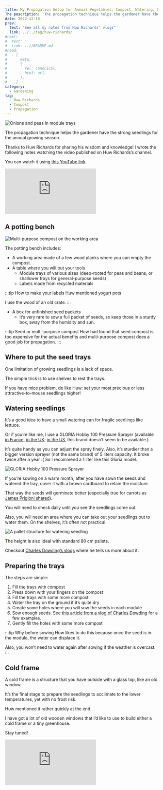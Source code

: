 ```yaml
---
title: My Propagation Setup for Annual Vegetables, Compost, Watering, Space etc, by Huw Richards
The pescription: 'The propagation technique helps the gardener have the strong seedlings for the annual growing season.'
date: 2022-12-18
prev:
  text: "See all my notes from Huw Richards' vlogs"
  link: ../../tag/huw-richards/
#next:
#  text: ''
#  link: ..//README.md
#head:
#  - [
#      meta,
#      {
#        rel: canonical,
#        href: url,
#      },
#    ]
category:
  - Gardening
tag:
  - Huw Richards
  - Compost
  - Propagation
---
```


![Onions and peas in module trays](/images/2022-12-18-onions-and-peas-in-module-trays.jpg 'Credits: image taken from Huw Richards’s vlog')

The propagation technique helps the gardener have the strong seedlings for the annual growing season.

Thanks to Huw Richards for sharing his wisdom and knowledge!
I wrote the following notes watching the video published on Huw Richards’s channel.

<!-- more -->

You can watch it using [this YouTube link](https://www.youtube.com/watch?v=JqODyqSnbKk).

<!-- markdownlint-disable MD033 -->
<p class="newsletter-wrapper"><iframe class="newsletter-embed" src="https://thetooltip.substack.com/embed" frameborder="0" scrolling="no"></iframe></p>

## A potting bench

![Multi-purpose compost on the working area](./images/multi-purpose-compost-on-the-working-area.jpg 'With a few old planks, you can make your potting bench for little money. Credits: image taken from Huw Richard’s vlog')

The potting bench includes:

- A working area made of a few wood planks where you can empty the compost.
- A table where you will put your tools
  - Module trays of various sizes (deep-rooted for peas and beans, or shallower trays for general-purpose seeds)
  - Labels made from recycled materials

:::tip How to make your labels
Huw mentioned yogurt pots

I use the wood of an old crate.
:::

- A box for unfinished seed packets
  - It’s very rare to sow a full packet of seeds, so keep those in a sturdy box, away from the humidity and sun.

:::tip Seed or multi-purpose compost
Huw had found that seed compost is too expensive for the actual benefits and multi-purpose compost does a good job for propagation.
:::

## Where to put the seed trays

One limitation of growing seedlings is a lack of space.

The simple trick is to use shelves to rest the trays.

If you have mice problem, do like Huw: set your most precious or less attractive-to-mouse seedlings higher!

## Watering seedlings

It’s a good idea to have a small watering can for fragile seedlings like lettuce.

Or if you’re like me, I use a GLORIA Hobby 100 Pressure Sprayer (available [in France](https://amzn.to/3HDhcaX), [in the UK](https://amzn.to/3PtT1xK); [in the US](https://amzn.to/3HGzSH5), this brand doesn’t seem to be available.).

It’s quite handy as you can adjust the spray finely. Also, it’s sturdier than a bigger version sprayer (not the same brand) of 5 liters capacity. It broke twice after a year :( So I recommend a 1 liter like this Gloria model.

![GLORIA Hobby 100 Pressure Sprayer](./images/gloria-hobby-100-pressure-sprayer.jpg)

If you’re sowing on a warm month, after you have sown the seeds and watered the tray, cover it with a brown cardboard to retain the moisture.

That way the seeds will germinate better (especially true for carrots as [James Prigioni shared](https://www.youtube.com/@jamesprigioni/search?query=carrots)).

You will need to check daily until you see the seedlings come out.

Also, you will need an area where you can take out your seedlings out to water them. On the shelves, it’s often not practical.

![A pallet structure for watering seedling](./images/a-pallet-structure-for-watering-seedling.jpg 'Simple and handy: you can yours with 4 pallet posts and a few planks. Credits: image taken from Huw Richard’s vlog')

The height is also ideal with standard 80 cm pallets.

Checkout [Charles Dowding’s vlogs](https://www.youtube.com/watch?v=OXR92xHfgic&t=988s) where he tells us more about it.

## Preparing the trays

The steps are simple:

1. Fill the trays with compost
2. Press down with your fingers on the compost
3. Fill the trays with some more compost
4. Water the tray on the ground if it’s quite dry
5. Create some holes where you will sow the seeds in each module
6. Sow enough seeds. See [this article from a vlog of Charles Dowding](../2022-11-14-early-summer-at-homeacres-%E2%80%93-harvests-and-speedy-replant--intersow--weed--water-and-make-compost-charles-dowding/README.md##what-can-you-sow-in-the-beginning-of-june-in-the-uk) for a few examples.
7. Gently fill the holes with some more compost

:::tip Why before sowing
Huw likes to do this because once the seed is in the module, the water can displace it.

Also, you won’t need to water again after sowing if the weather is overcast.
:::

## Cold frame

A cold frame is a structure that you have outside with a glass top, like an old window.

It’s the final stage to prepare the seedlings to acclimate to the lower temperatures, yet with no frost risk.

Huw mentioned it rather quickly at the end.

I have got a lot of old wooden windows that I’d like to use to build either a cold frame or a tiny greenhouse.

Stay tuned!

<!-- markdownlint-disable MD033 -->
<p class="newsletter-wrapper"><iframe class="newsletter-embed" src="https://thetooltip.substack.com/embed" frameborder="0" scrolling="no"></iframe></p>
